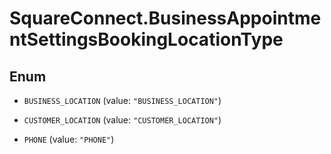 # SquareConnect.BusinessAppointmentSettingsBookingLocationType

## Enum


* `BUSINESS_LOCATION` (value: `"BUSINESS_LOCATION"`)

* `CUSTOMER_LOCATION` (value: `"CUSTOMER_LOCATION"`)

* `PHONE` (value: `"PHONE"`)


